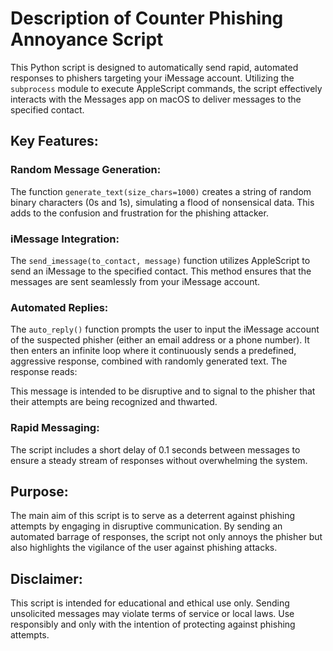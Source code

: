 # Description of Counter Phishing Annoyance Script

This Python script is designed to automatically send rapid, automated responses to phishers targeting your iMessage account. Utilizing the `subprocess` module to execute AppleScript commands, the script effectively interacts with the Messages app on macOS to deliver messages to the specified contact.

## Key Features:

### Random Message Generation:
The function `generate_text(size_chars=1000)` creates a string of random binary characters (0s and 1s), simulating a flood of nonsensical data. This adds to the confusion and frustration for the phishing attacker.

### iMessage Integration:
The `send_imessage(to_contact, message)` function utilizes AppleScript to send an iMessage to the specified contact. This method ensures that the messages are sent seamlessly from your iMessage account.

### Automated Replies:
The `auto_reply()` function prompts the user to input the iMessage account of the suspected phisher (either an email address or a phone number). It then enters an infinite loop where it continuously sends a predefined, aggressive response, combined with randomly generated text. The response reads:

This message is intended to be disruptive and to signal to the phisher that their attempts are being recognized and thwarted.

### Rapid Messaging:
The script includes a short delay of 0.1 seconds between messages to ensure a steady stream of responses without overwhelming the system.

## Purpose:
The main aim of this script is to serve as a deterrent against phishing attempts by engaging in disruptive communication. By sending an automated barrage of responses, the script not only annoys the phisher but also highlights the vigilance of the user against phishing attacks.

## Disclaimer:
This script is intended for educational and ethical use only. Sending unsolicited messages may violate terms of service or local laws. Use responsibly and only with the intention of protecting against phishing attempts.
